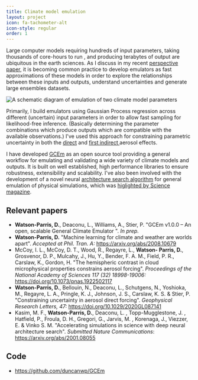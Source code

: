 ```yaml
---
title: Climate model emulation
layout: project
icon: fa-tachometer-alt
icon-style: regular
order: 1
---
```


Large computer models requiring hundreds of input parameters, taking thousands of core-hours to run
, and producing terabytes of output are ubiquitous in the earth sciences. As I discuss in my recent [perspective
 paper](https://arxiv.org/abs/2008.10679), it is becoming
 common practice to develop emulators as fast approximations of these models in order to explore the relationships between these inputs and outputs, understand uncertainties and generate large ensembles datasets. 

<span class="image left"><img src="{{ 'assets/images/emulator_schematic.svg' | relative_url }}" alt="A schematic diagram of 
emulation of two climate model parameters" /></span>

Primarily, I build emulators using Gaussian Process regression across different (uncertain) input parameters in
 order to allow fast sampling for likelihood-free inference. (Basically determining the parameter combinations which
  produce outputs which are compatible with the available observations.) I've used this approach for
   constraining parametric
   uncertainty in both the [direct](https://doi.org/10.1029/2020GL087141) and [first indirect
](https://doi.org/10.1073/pnas.1922502117)
 aerosol effects.
 
I have developed [GCEm](https://github.com/duncanwp/GCEm) as an open source tool providing a general workflow for emulating and validating a
 wide variety of climate models and outputs. It is built on well established, high performance libraries to
  ensure robustness, extensibility and scalability. I've also been involved with the development of a novel neural [architecture search algorithm](https://arxiv.org/abs/2001.08055) for general emulation of
 physical simulations, which was [higlighted by Science magazine](https://www.sciencemag.org/news/2020/02/models-galaxies-atoms-simple-ai-shortcuts-speed-simulations-billions-times).

 
## Relevant papers
 - **Watson-Parris, D.**, Deaconu, L., Williams, A., Stier, P. "GCEm v1.0.0 – An open, scalable General Climate Emulator
 ". *In prep.*
 -  **Watson-Parris, D.** "Machine learning for climate and weather are
    worlds apart". *Accepted at Phil. Tran. A:*
    <https://arxiv.org/abs/2008.10679>
 - McCoy, I. L., McCoy, D. T., Wood, R., Regayre, L., **Watson- Parris,
    D.**, Grosvenor, D. P., Mulcahy, J., Hu, Y., Bender, F. A. M.,
    Field, P. R., Carslaw, K., Gordon, H. "The hemispheric contrast in
    cloud microphysical properties constrains aerosol forcing".
    *Proceedings of the National Academy of Sciences 117 (32)
    18998-19006:* <https://doi.org/10.1073/pnas.1922502117>
 - **Watson-Parris, D.**, Bellouin, N., Deaconu, L., Schutgens, N.,
    Yoshioka, M., Regayre, L. A., Pringle, K. J., Johnson, J. S.,
    Carslaw, K. S. & Stier, P. "Constraining uncertainty in aerosol
    direct forcing". *Geophysical Research Letters, 47:*
    <https://doi.org/10.1029/2020GL087141>
 - Kasim, M. F., **Watson-Parris, D.**, Deaconu, L. ,
    Topp-Mugglestone, J. , Hatfield, P., Froula, D. H., Gregori, G.,
    Jarvis, M. , Korenaga, J., Viezzer, E. & Vinko S. M. "Accelerating
    simulations in science with deep neural architecture search".
    *Submitted Nature Communications*: <https://arxiv.org/abs/2001.08055>  

## Code
 - <https://github.com/duncanwp/GCEm>
